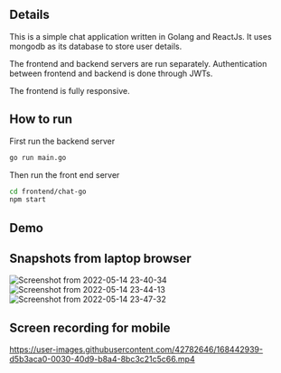 ## Details

This is a simple chat application written in Golang and ReactJs.
It uses mongodb as its database to store user details.

The frontend and backend servers are run separately.
Authentication between frontend and backend is done through JWTs.

The frontend is fully responsive.

## How to run

First run the backend server
```sh
go run main.go
```

Then run the front end server
```sh
cd frontend/chat-go
npm start
```
## Demo

## Snapshots from laptop browser

![Screenshot from 2022-05-14 23-40-34](https://user-images.githubusercontent.com/42782646/168443846-772966c7-f79c-4ea6-9509-3deeed8feec6.png)
![Screenshot from 2022-05-14 23-44-13](https://user-images.githubusercontent.com/42782646/168443848-5f9ca1ec-2528-4efd-abeb-3c2cdb9611f4.png)
![Screenshot from 2022-05-14 23-47-32](https://user-images.githubusercontent.com/42782646/168443849-2af19516-65d8-4457-90f0-8b1a2dd995a0.png)

## Screen recording for mobile

https://user-images.githubusercontent.com/42782646/168442939-d5b3aca0-0030-40d9-b8a4-8bc3c21c5c66.mp4


